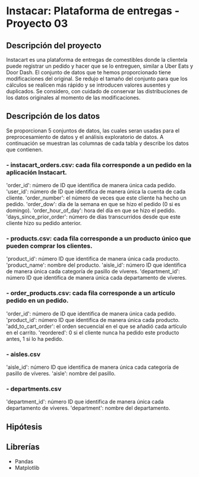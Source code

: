 # Instacar: Plataforma de entregas - Proyecto 03

## Descripción del proyecto

Instacart es una plataforma de entregas de comestibles donde la clientela puede registrar un pedido y hacer que se lo entreguen, similar a Uber Eats y Door Dash. El conjunto de datos que te hemos proporcionado tiene modificaciones del original. Se redujo el tamaño del conjunto para que los cálculos se realicen más rápido y se introducen valores ausentes y duplicados. Se considero, con cuidado de conservar las distribuciones de los datos originales al momento de las modificaciones.

## Descripción de los datos

Se proporcionan 5 conjuntos de datos, las cuales seran usadas para el preprocesamiento de datos y el análisis exploratorio de datos. A continuación se muestran las columnas de cada tabla y describe los datos que contienen.

### - instacart_orders.csv: cada fila corresponde a un pedido en la aplicación Instacart.
'order_id': número de ID que identifica de manera única cada pedido.
'user_id': número de ID que identifica de manera única la cuenta de cada cliente.
'order_number': el número de veces que este cliente ha hecho un pedido.
'order_dow': día de la semana en que se hizo el pedido (0 si es domingo).
'order_hour_of_day': hora del día en que se hizo el pedido.
'days_since_prior_order': número de días transcurridos desde que este cliente hizo su pedido anterior.

### - products.csv: cada fila corresponde a un producto único que pueden comprar los clientes.
'product_id': número ID que identifica de manera única cada producto.
'product_name': nombre del producto.
'aisle_id': número ID que identifica de manera única cada categoría de pasillo de víveres.
'department_id': número ID que identifica de manera única cada departamento de víveres.

### - order_products.csv: cada fila corresponde a un artículo pedido en un pedido.
'order_id': número de ID que identifica de manera única cada pedido.
'product_id': número ID que identifica de manera única cada producto.
'add_to_cart_order': el orden secuencial en el que se añadió cada artículo en el carrito.
'reordered': 0 si el cliente nunca ha pedido este producto antes, 1 si lo ha pedido.

### - aisles.csv
'aisle_id': número ID que identifica de manera única cada categoría de pasillo de víveres.
'aisle': nombre del pasillo.

### - departments.csv
'department_id': número ID que identifica de manera única cada departamento de víveres.
'department': nombre del departamento.

## Hipótesis



## Librerías
- Pandas
- Matplotlib
  
